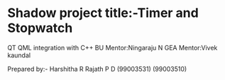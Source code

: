 #  Shadow project title:-Timer and Stopwatch
QT QML integration with C++
BU Mentor:Ningaraju N
GEA Mentor:Vivek kaundal

Prepared by:- Harshitha R    Rajath P D
              (99003531)     (99003510)
